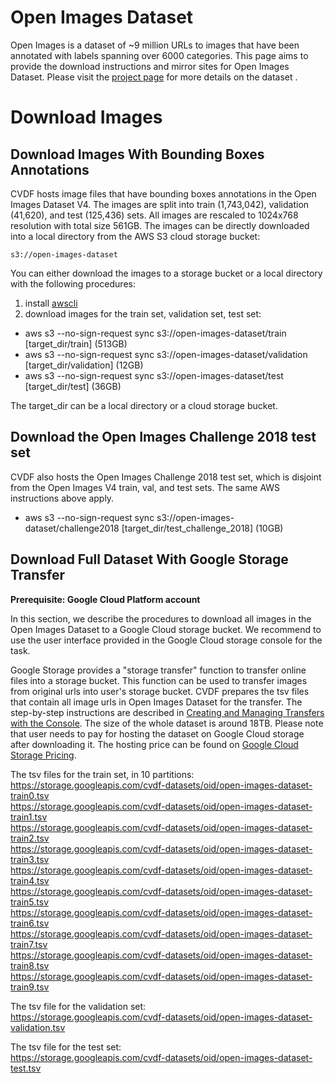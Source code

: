 # Open Images Dataset
Open Images is a dataset of ~9 million URLs to images that have been annotated with labels spanning over 6000 categories. This page aims to provide the download instructions and mirror sites for Open Images Dataset. Please visit the [project page](https://storage.googleapis.com/openimages/web/index.html) for more details on the dataset .

# Download Images

## Download Images With Bounding Boxes Annotations

CVDF hosts image files that have bounding boxes annotations in the Open Images Dataset V4. The images are split into train (1,743,042), validation (41,620), and test (125,436) sets. All images are rescaled to 1024x768 resolution with total size 561GB. The images can be directly downloaded into a local directory from the AWS S3 cloud storage bucket:
```
s3://open-images-dataset
```
You can either download the images to a storage bucket or a local directory with the following procedures:
1. install [awscli](https://aws.amazon.com/cli/)
2. download images for the train set, validation set, test set:
  * aws s3 --no-sign-request sync s3://open-images-dataset/train [target_dir/train] (513GB)  
  * aws s3 --no-sign-request sync s3://open-images-dataset/validation [target_dir/validation] (12GB)  
  * aws s3 --no-sign-request sync s3://open-images-dataset/test [target_dir/test] (36GB)


The target_dir can be a local directory or a cloud storage bucket.

## Download the Open Images Challenge 2018 test set

CVDF also hosts the Open Images Challenge 2018 test set, which is disjoint from the Open Images V4 train, val, and test sets. The same AWS instructions above apply.

  * aws s3 --no-sign-request sync s3://open-images-dataset/challenge2018 [target_dir/test_challenge_2018] (10GB)
  

## Download Full Dataset With Google Storage Transfer
**Prerequisite: Google Cloud Platform account**

In this section, we describe the procedures to download all images in the Open Images Dataset to a Google Cloud storage bucket. We recommend to use the user interface provided in the Google Cloud storage console for the task.

Google Storage provides a "storage transfer" function to transfer online files into a storage bucket. This function can be used to transfer images from original urls into user's storage bucket. CVDF prepares the tsv files that contain all image urls in Open Images Dataset for the transfer. The step-by-step instructions are described in [Creating and Managing Transfers with the Console](https://cloud.google.com/storage/transfer/create-manage-transfer-console). The size of the whole dataset is around 18TB. Please note that user needs to pay for hosting the dataset on Google Cloud storage after downloading it. The hosting price can be found on [Google Cloud Storage Pricing](https://cloud.google.com/storage/pricing).

The tsv files for the train set, in 10 partitions:  
https://storage.googleapis.com/cvdf-datasets/oid/open-images-dataset-train0.tsv<br>
https://storage.googleapis.com/cvdf-datasets/oid/open-images-dataset-train1.tsv<br>
https://storage.googleapis.com/cvdf-datasets/oid/open-images-dataset-train2.tsv<br>
https://storage.googleapis.com/cvdf-datasets/oid/open-images-dataset-train3.tsv<br>
https://storage.googleapis.com/cvdf-datasets/oid/open-images-dataset-train4.tsv<br>
https://storage.googleapis.com/cvdf-datasets/oid/open-images-dataset-train5.tsv<br>
https://storage.googleapis.com/cvdf-datasets/oid/open-images-dataset-train6.tsv<br>
https://storage.googleapis.com/cvdf-datasets/oid/open-images-dataset-train7.tsv<br>
https://storage.googleapis.com/cvdf-datasets/oid/open-images-dataset-train8.tsv<br>
https://storage.googleapis.com/cvdf-datasets/oid/open-images-dataset-train9.tsv<br>

The tsv file for the validation set:  
https://storage.googleapis.com/cvdf-datasets/oid/open-images-dataset-validation.tsv

The tsv file for the test set:  
https://storage.googleapis.com/cvdf-datasets/oid/open-images-dataset-test.tsv

